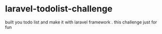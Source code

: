 # laravel-todolist-challenge
built you todo list and make it with laravel framework . this challenge just for fun
